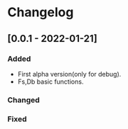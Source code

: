 # Changelog

## [0.0.1 - 2022-01-21]

### Added

- First alpha version(only for debug).
- Fs,Db basic functions.

### Changed

### Fixed

